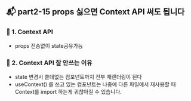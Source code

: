 ## 📬 part2-15 props 싫으면 Context API 써도 됩니다

### 🔹 1. Context API

- props 전송없이 state공유가능

### 🔹 2. Context API 잘 안쓰는 이유

- state 변경시 쓸데없는 컴포넌트까지 전부 재렌더링이 된다
- useContext() 를 쓰고 있는 컴포넌트는 나중에 다른 파일에서 재사용할 때 Context를 import 하는게 귀찮아질 수 있습니다.
